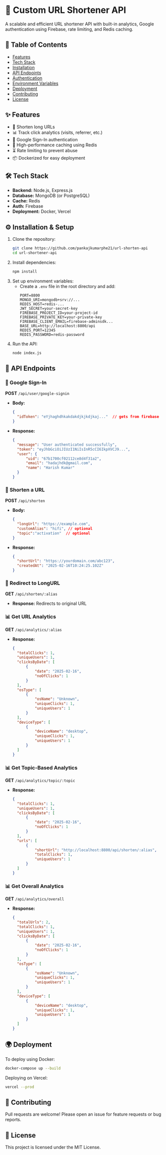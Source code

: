 # 🚀 Custom URL Shortener API
A scalable and efficient URL shortener API with built-in analytics, Google authentication using Firebase, rate limiting, and Redis caching.

## 📌 Table of Contents
- [Features](#features)
- [Tech Stack](#tech-stack)
- [Installation](#installation)
- [API Endpoints](#api-endpoints)
- [Authentication](#authentication)
- [Environment Variables](#environment-variables)
- [Deployment](#deployment)
- [Contributing](#contributing)
- [License](#license)

## ✨ Features
- 🔗 Shorten long URLs
- 📊 Track click analytics (visits, referrer, etc.)
- 🔑 Google Sign-In authentication
- 🚀 High-performance caching using Redis
- ⏳ Rate limiting to prevent abuse
- 📦 Dockerized for easy deployment

## 🛠 Tech Stack
- **Backend:** Node.js, Express.js
- **Database:** MongoDB (or PostgreSQL)
- **Cache:** Redis
- **Auth:** Firebase
- **Deployment:** Docker, Vercel

## ⚙️ Installation & Setup
1. Clone the repository:
   ```sh
   git clone https://github.com/pankajkumarphe21/url-shorten-api
   cd url-shortener-api
   ```
2. Install dependencies:
   ```sh
   npm install
   ```
3. Set up environment variables:
   - Create a `.env` file in the root directory and add:
     ```env
     PORT=8800
     MONGO_URI=mongodb+srv://...
     REDIS_HOST=redis-...
     JWT_SECRET=your-secret-key
     FIREBASE_PROJECT_ID=your-project-id
     FIREBASE_PRIVATE_KEY=your-private-key
     FIREBASE_CLIENT_EMAIL=firebase-adminsdk...
     BASE_URL=http://localhost:8800/api
     REDIS_PORT=12345
     REDIS_PASSWORD=redis-password
     ```
4. Run the API:
   ```sh
   node index.js
   ```

## 📡 API Endpoints

### 🔑 Google Sign-In
**POST** `/api/user/google-signin`
- **Body:**
  ```json
  {
    "idToken": "eYjhaghdhkakdakdjkjkdjkaj..."  // gets from firebase in frontend
  }
  ```
- **Response:**
  ```json
  {
    "message": "User authenticated successfully",
    "token": "eyJhbGciOiJIUzI1NiIsInR5cCI6IkpXVCJ9...",
    "user": {
        "uid": "67b1700cf02112ce8d4f31a2",
        "email": "hadajhdk@gmail.com",
        "name": "Harish Kumar"
    }   
  }
  ```

### 🔗 Shorten a URL
**POST** `/api/shorten`
- **Body:**
  ```json
  {
    "longUrl": "https://example.com",
    "customAlias": "hifi", // optional
    "topic":"activation"  // optional
  }
  ```
- **Response:**
  ```json
  {
    "shortUrl": "https://yourdomain.com/abc123",
    "createdAt": "2025-02-16T10:24:25.102Z"
  }
  ```

### 🔗 Redirect to LongURL
**GET** `/api/shorten/:alias`
- **Response:**
  Redirects to original URL

### 📊 Get URL Analytics
**GET** `/api/analytics/:alias`
- **Response:**
  ```json
  {
    "totalClicks": 1,
    "uniqueUsers": 1,
    "clicksByDate": [
        {
            "date": "2025-02-16",
            "noOfClicks": 1
        }
    ],
    "osType": [
        {
            "osName": "Unknown",
            "uniqueClicks": 1,
            "uniqueUsers": 1
        }
    ],
    "deviceType": [
        {
            "deviceName": "desktop",
            "uniqueClicks": 1,
            "uniqueUsers": 1
        }
    ]
  }
  ```

### 📊 Get Topic-Based Analytics 
**GET** `/api/analytics/topic/:topic`
- **Response:**
  ```json
  {
    "totalClicks": 1,
    "uniqueUsers": 1,
    "clicksByDate": [
        {
            "date": "2025-02-16",
            "noOfClicks": 1
        }
    ],
    "urls": [
        {
            "shortUrl": "http://localhost:8800/api/shorten/:alias",
            "totalClicks": 1,
            "uniqueUsers": 1
        }
    ]
  }
  ```

### 📊 Get Overall Analytics 
**GET** `/api/analytics/overall`
- **Response:**
  ```json
  {
    "totalUrls": 2,
    "totalClicks": 1,
    "uniqueUsers": 1,
    "clicksByDate": [
        {
            "date": "2025-02-16",
            "noOfClicks": 1
        }
    ],
    "osType": [
        {
            "osName": "Unknown",
            "uniqueClicks": 1,
            "uniqueUsers": 1
        }
    ],
    "deviceType": [
        {
            "deviceName": "desktop",
            "uniqueClicks": 1,
            "uniqueUsers": 1
        }
    ]
  }
  ```

## 🌍 Deployment
To deploy using Docker:
```sh
docker-compose up --build
```
Deploying on Vercel:
```sh
vercel --prod
```

## 🤝 Contributing
Pull requests are welcome! Please open an issue for feature requests or bug reports.

## 📜 License
This project is licensed under the MIT License.